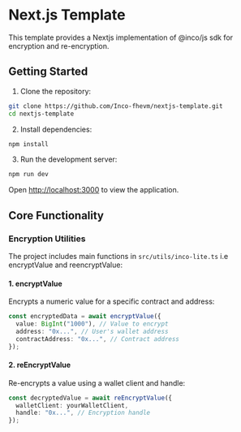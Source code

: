 # Next.js Template

This template provides a Nextjs implementation of @inco/js sdk for encryption and re-encryption.

## Getting Started

1. Clone the repository:

```bash
git clone https://github.com/Inco-fhevm/nextjs-template.git
cd nextjs-template
```

2. Install dependencies:

```bash
npm install
```

3. Run the development server:

```bash
npm run dev
```

Open [http://localhost:3000](http://localhost:3000) to view the application.

## Core Functionality

### Encryption Utilities

The project includes main functions in `src/utils/inco-lite.ts` i.e encryptValue and reencryptValue:

#### 1. encryptValue

Encrypts a numeric value for a specific contract and address:

```typescript
const encryptedData = await encryptValue({
  value: BigInt("1000"), // Value to encrypt
  address: "0x...", // User's wallet address
  contractAddress: "0x...", // Contract address
});
```

#### 2. reEncryptValue

Re-encrypts a value using a wallet client and handle:

```typescript
const decryptedValue = await reEncryptValue({
  walletClient: yourWalletClient,
  handle: "0x...", // Encryption handle
});
```
